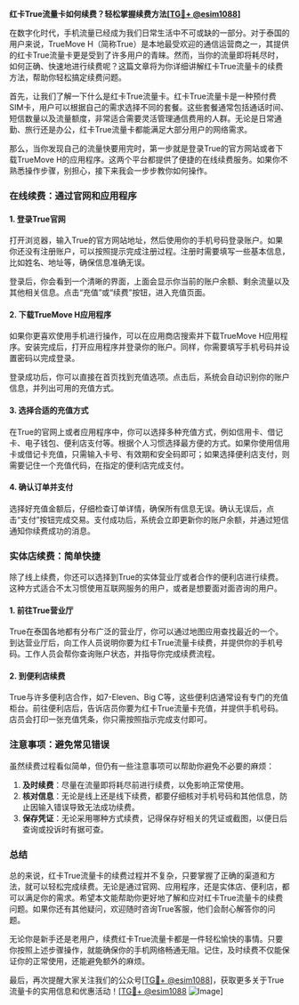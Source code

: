 **红卡True流量卡如何续费？轻松掌握续费方法[[TG💪+ @esim1088](https://t.me/s/esim1088)]**

在数字化时代，手机流量已经成为我们日常生活中不可或缺的一部分。对于泰国的用户来说，TrueMove H（简称True）是本地最受欢迎的通信运营商之一，其提供的红卡True流量卡更是受到了许多用户的青睐。然而，当你的流量即将耗尽时，如何正确、快速地进行续费呢？这篇文章将为你详细讲解红卡True流量卡的续费方法，帮助你轻松搞定续费问题。

首先，让我们了解一下什么是红卡True流量卡。红卡True流量卡是一种预付费SIM卡，用户可以根据自己的需求选择不同的套餐。这些套餐通常包括通话时间、短信数量以及流量额度，非常适合需要灵活管理通信费用的人群。无论是日常通勤、旅行还是办公，红卡True流量卡都能满足大部分用户的网络需求。

那么，当你发现自己的流量快要用完时，第一步就是登录True的官方网站或者下载TrueMove H的应用程序。这两个平台都提供了便捷的在线续费服务。如果你不熟悉操作步骤，别担心，接下来我会一步步教你如何操作。

### 在线续费：通过官网和应用程序

#### 1. 登录True官网
打开浏览器，输入True的官方网站地址，然后使用你的手机号码登录账户。如果你还没有注册账户，可以按照提示完成注册过程。注册时需要填写一些基本信息，比如姓名、地址等，确保信息准确无误。

登录后，你会看到一个清晰的界面，上面会显示你当前的账户余额、剩余流量以及其他相关信息。点击“充值”或“续费”按钮，进入充值页面。

#### 2. 下载TrueMove H应用程序
如果你更喜欢使用手机进行操作，可以在应用商店搜索并下载TrueMove H应用程序。安装完成后，打开应用程序并登录你的账户。同样，你需要填写手机号码并设置密码以完成登录。

登录成功后，你可以直接在首页找到充值选项。点击后，系统会自动识别你的账户信息，并列出可用的充值方式。

#### 3. 选择合适的充值方式
在True的官网上或者应用程序中，你可以选择多种充值方式，例如信用卡、借记卡、电子钱包、便利店支付等。根据个人习惯选择最方便的方式。如果你使用信用卡或借记卡充值，只需输入卡号、有效期和安全码即可；如果选择便利店支付，则需要记住一个充值代码，在指定的便利店完成支付。

#### 4. 确认订单并支付
选择好充值金额后，仔细检查订单详情，确保所有信息无误。确认无误后，点击“支付”按钮完成交易。支付成功后，系统会立即更新你的账户余额，并通过短信通知你续费成功的消息。

### 实体店续费：简单快捷

除了线上续费，你还可以选择到True的实体营业厅或者合作的便利店进行续费。这种方式适合不太习惯使用互联网服务的用户，或者是想要面对面咨询的用户。

#### 1. 前往True营业厅
True在泰国各地都有分布广泛的营业厅，你可以通过地图应用查找最近的一个。到达营业厅后，向工作人员说明你要为红卡True流量卡续费，并提供你的手机号码。工作人员会帮你查询账户状态，并指导你完成续费流程。

#### 2. 到便利店续费
True与许多便利店合作，如7-Eleven、Big C等，这些便利店通常设有专门的充值柜台。前往便利店后，告诉店员你要为红卡True流量卡充值，并提供手机号码。店员会打印一张充值凭条，你只需按照指示完成支付即可。

### 注意事项：避免常见错误

虽然续费过程看似简单，但仍有一些注意事项可以帮助你避免不必要的麻烦：

1. **及时续费**：尽量在流量即将耗尽前进行续费，以免影响正常使用。
2. **核对信息**：无论是线上还是线下续费，都要仔细核对手机号码和其他信息，防止因输入错误导致无法成功续费。
3. **保存凭证**：无论采用哪种方式续费，记得保存好相关的凭证或截图，以便日后查询或投诉时有据可查。

### 总结

总的来说，红卡True流量卡的续费过程并不复杂，只要掌握了正确的渠道和方法，就可以轻松完成续费。无论是通过官网、应用程序，还是实体店、便利店，都可以满足你的需求。希望本文能帮助你更好地了解和应对红卡True流量卡的续费问题。如果你还有其他疑问，欢迎随时咨询True客服，他们会耐心解答你的问题。

无论你是新手还是老用户，续费红卡True流量卡都是一件轻松愉快的事情。只要你按照上述步骤操作，就能确保你的手机网络畅通无阻。记住，及时续费不仅能保证你的正常使用，还能避免额外的麻烦。

最后，再次提醒大家关注我们的公众号[[TG💪+ @esim1088](https://t.me/s/esim1088)]，获取更多关于True流量卡的实用信息和优惠活动！[[TG💪+ @esim1088](https://t.me/s/esim1088) ![Image](https://i.postimg.cc/4NQfJmqS/Snipaste-2025-05-13-00-14-12.png)]